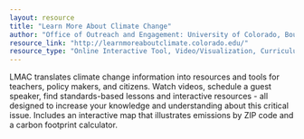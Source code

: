 ```yaml
---
layout: resource
title: "Learn More About Climate Change"
author: "Office of Outreach and Engagement: University of Colorado, Boulder"
resource_link: "http://learnmoreaboutclimate.colorado.edu/"
resource_type: "Online Interactive Tool, Video/Visualization, Curriculum, Website, Publication"
---
```


LMAC translates climate change information into resources and tools for teachers, policy makers, and citizens. Watch videos, schedule a guest speaker, find standards-based lessons and interactive resources - all designed to increase your knowledge and understanding about this critical issue. Includes an interactive map that illustrates emissions by ZIP code and a carbon footprint calculator.